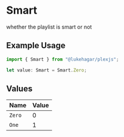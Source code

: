 # Smart

whether the playlist is smart or not

## Example Usage

```typescript
import { Smart } from "@lukehagar/plexjs";

let value: Smart = Smart.Zero;
```

## Values

| Name   | Value  |
| ------ | ------ |
| `Zero` | 0      |
| `One`  | 1      |